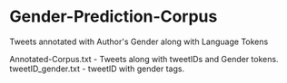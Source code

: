 # Gender-Prediction-Corpus
Tweets annotated with Author's Gender along with Language Tokens

Annotated-Corpus.txt - Tweets along with tweetIDs and Gender tokens.
tweetID_gender.txt - tweetID with gender tags.
